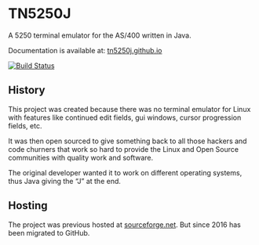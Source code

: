 # TN5250J
A 5250 terminal emulator for the AS/400 written in Java.

Documentation is available at: [tn5250j.github.io](https://tn5250j.github.io/)

[![Build Status](https://travis-ci.org/tn5250j/tn5250j.svg?branch=travis)](https://travis-ci.org/tn5250j/tn5250j)

## History

This project was created because there was no terminal emulator for Linux with features like continued edit fields, gui windows, cursor progression fields, etc.

It was then open sourced to give something back to all those hackers and code churners that work so hard to provide the Linux and Open Source communities with quality work and software.

The original developer wanted it to work on different operating systems, thus Java giving the “J” at the end.

## Hosting

The project was previous hosted at [sourceforge.net](https://sourceforge.net/projects/tn5250j/). But since 2016 has been migrated to GitHub.
